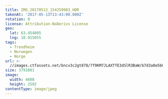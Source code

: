 ```yaml
---
title: IMG_20170513_154259983_HDR
takenAt: '2017-05-13T13:43:00.000Z'
rotation: 0
license: Attribution-NoDerivs License
geo:
  lat: 63.454805
  lng: 10.915055
tags:
  - Trondheim
  - Norwegen
  - Norge
url: >-
  //images.ctfassets.net/bncv3c2gt878/7f9KM7JLAXTfE3dSlR3BaW/b7d3a0e5b0b1bcd66a893d052925d697/img_20170513_154259983_hdr_34265325490_o
size: 3791081
image:
  width: 4608
  height: 2592
contentType: image/jpeg
---
```


